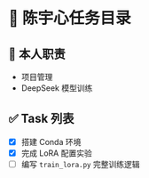 # 👤 陈宇心任务目录

## 📌 本人职责
- 项目管理
- DeepSeek 模型训练

## ✅ Task 列表
- [x] 搭建 Conda 环境
- [x] 完成 LoRA 配置实验
- [ ] 编写 `train_lora.py` 完整训练逻辑
